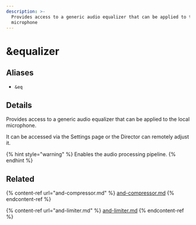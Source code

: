 ```yaml
---
description: >-
  Provides access to a generic audio equalizer that can be applied to the local
  microphone
---
```


# \&equalizer

## Aliases

* `&eq`

## Details

Provides access to a generic audio equalizer that can be applied to the local microphone.

It can be accessed via the Settings page or the Director can remotely adjust it.

{% hint style="warning" %}
Enables the audio processing pipeline.
{% endhint %}

## Related

{% content-ref url="and-compressor.md" %}
[and-compressor.md](and-compressor.md)
{% endcontent-ref %}

{% content-ref url="and-limiter.md" %}
[and-limiter.md](and-limiter.md)
{% endcontent-ref %}
